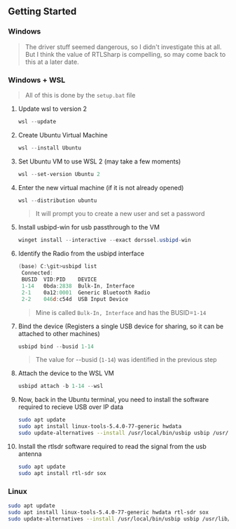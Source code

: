 ## Getting Started

### Windows
> The driver stuff seemed dangerous, so I didn't investigate this at all. But I think the value of RTLSharp is compelling, so may come back to this at a later date.
### Windows + WSL
> All of this is done by the `setup.bat` file
1. Update wsl to version 2
   ```powershell
   wsl --update
   ```
2. Create Ubuntu Virtual Machine
   ```powershell
   wsl --install Ubuntu
   ```
3. Set Ubuntu VM to use WSL 2 (may take a few moments)
   ```powershell
   wsl --set-version Ubuntu 2
   ```

4. Enter the new virtual machine (if it is not already opened)
   ```powershell
   wsl --distribution ubuntu
   ```
   > It will prompt you to create a new user and set a password

5. Install usbipd-win for usb passthrough to the VM
   ```powershell
   winget install --interactive --exact dorssel.usbipd-win
   ```
6. Identify the Radio from the usbipd interface
   ```powershell
   (base) C:\git>usbipd list
    Connected:
    BUSID  VID:PID    DEVICE                                                        STATE
    1-14   0bda:2838  Bulk-In, Interface                                            Not shared
    2-1    0a12:0001  Generic Bluetooth Radio                                       Not shared
    2-2    046d:c54d  USB Input Device                                              Not shared
   ```
   > Mine is called `Bulk-In, Interface` and has the BUSID=`1-14`
7. Bind the device (Registers a single USB device for sharing, so it can be attached to other machines)
   ```powershell
   usbipd bind --busid 1-14
   ```
   > The value for --busid (`1-14`) was identified in the previous step
8. Attach the device to the WSL VM
   ```powershell
   usbipd attach -b 1-14 --wsl
   ```
9. Now, back in the Ubuntu terminal, you need to install the software required to recieve USB over IP data
    ```bash
    sudo apt update
    sudo apt install linux-tools-5.4.0-77-generic hwdata
    sudo update-alternatives --install /usr/local/bin/usbip usbip /usr/lib/linux-tools/5.4.0-77-generic/usbip 20
    ```
10. Install the rtlsdr software required to read the signal from the usb antenna
    ```bash
    sudo apt update
    sudo apt install rtl-sdr sox
    ```
### Linux
```bash
sudo apt update
sudo apt install linux-tools-5.4.0-77-generic hwdata rtl-sdr sox
sudo update-alternatives --install /usr/local/bin/usbip usbip /usr/lib/linux-tools/5.4.0-77-generic/usbip 20
```